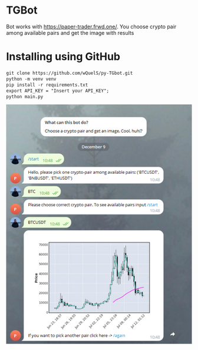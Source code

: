 # TGBot
Bot works with https://paper-trader.frwd.one/.
You choose crypto pair among available pairs and get the image with results

# Installing using GitHub
```shell
git clone https://github.com/wQuelS/py-TGbot.git
python -m venv venv
pip install -r requirements.txt
export API_KEY = "Insert your API_KEY";
python main.py
```

![](bot.jpg)
